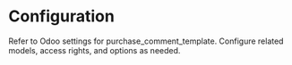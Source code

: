 # Configuration

Refer to Odoo settings for purchase_comment_template. Configure related models, access rights, and options as needed.
